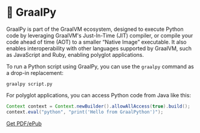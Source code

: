 # 🌌 GraalPy

GraalPy is part of the GraalVM ecosystem, designed to execute Python code by leveraging GraalVM's Just-In-Time (JIT) compiler, or compile your code ahead of time (AOT) to a smaller “Native Image” executable. It also enables interoperability with other languages supported by GraalVM, such as JavaScript and Ruby, enabling polyglot applications.

To run a Python script using GraalPy, you can use the `graalpy` command as a drop-in replacement:

```shell
graalpy script.py
```

For polyglot applications, you can access Python code from Java like this:

```java
Context context = Context.newBuilder().allowAllAccess(true).build();
context.eval("python", "print('Hello from GraalPython')");
```


[Get PDF/ePub](https://makepythonfaster.gumroad.com/l/get)
